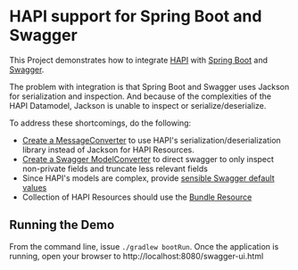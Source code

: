 # HAPI support for Spring Boot and Swagger

This Project demonstrates how to integrate
[HAPI](https://github.com/hapifhir/hapi-fhir) with 
[Spring Boot](https://spring.io/projects/spring-boot) and 
[Swagger](https://swagger.io/tools/open-source/open-source-integrations/).

The problem with integration is that Spring Boot and Swagger 
uses Jackson for serialization and inspection.
And because of the complexities of the HAPI Datamodel, 
Jackson is unable to inspect or serialize/deserialize.

To address these shortcomings, do the following:

* [Create a MessageConverter](src/main/java/developerx/springframework/HapiHttpMessageConverter.java)
to use HAPI's serialization/deserialization library
instead of Jackson for HAPI Resources.
* [Create a Swagger ModelConverter](src/main/java/developerx/swagger/HapiSwaggerSupport.java)
to direct swagger to only inspect non-private fields
and truncate less relevant fields
* Since HAPI's models are complex, provide [sensible
Swagger default values](src/main/java/developerx/swagger/PatientDocumentation.java)
* Collection of HAPI Resources should use the [Bundle Resource](src/main/java/developerx/hapidemo/ConditionController.java#L45)

## Running the Demo
From the command line, issue `./gradlew bootRun`.
Once the application is running, open your browser to
http://localhost:8080/swagger-ui.html
